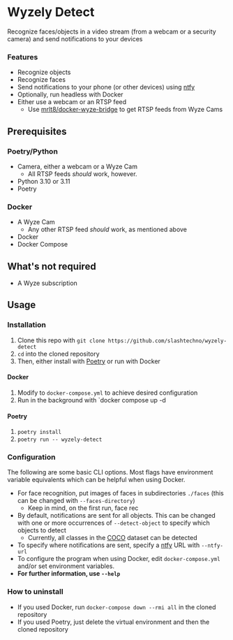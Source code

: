 # Wyzely Detect  
Recognize faces/objects in a video stream (from a webcam or a security camera) and send notifications to your devices  

### Features  
- Recognize objects  
- Recognize faces  
- Send notifications to your phone (or other devices) using [ntfy](https://ntfy.sh/)  
- Optionally, run headless with Docker  
- Either use a webcam or an RTSP feed  
    - Use [mrlt8/docker-wyze-bridge](https://github.com/mrlt8/docker-wyze-bridge) to get RTSP feeds from Wyze Cams  


## Prerequisites  
### Poetry/Python  
- Camera, either a webcam or a Wyze Cam  
    - All RTSP feeds _should_ work, however.  
- Python 3.10 or 3.11  
- Poetry  
### Docker  
- A Wyze Cam  
    - Any other RTSP feed _should_ work, as mentioned above  
- Docker
- Docker Compose


## What's not required  
- A Wyze subscription  

## Usage  
### Installation  
1. Clone this repo with `git clone https://github.com/slashtechno/wyzely-detect`  
2. `cd` into the cloned repository  
3. Then, either install with [Poetry](https://python-poetry.org/) or run with Docker  

#### Docker  
1. Modify to `docker-compose.yml` to achieve desired configuration
2. Run in the background with `docker compose up -d

#### Poetry  
1. `poetry install`  
2. `poetry run -- wyzely-detect`  
### Configuration  
The following are some basic CLI options. Most flags have environment variable equivalents which can be helpful when using Docker. 

- For face recognition, put images of faces in subdirectories `./faces` (this can be changed with `--faces-directory`) 
    - Keep in mind, on the first run, face rec
- By default, notifications are sent for all objects. This can be changed with one or more occurrences of `--detect-object` to specify which objects to detect
    - Currently, all classes in the [COCO](https://cocodataset.org/) dataset can be detected
- To specify where notifications are sent, specify a [ntfy](https://ntfy.sh/) URL with `--ntfy-url`
- To configure the program when using Docker, edit `docker-compose.yml` and/or set environment variables.
- **For further information, use `--help`**

### How to uninstall  
- If you used Docker, run `docker-compose down --rmi all` in the cloned repository
- If you used Poetry, just delete the virtual environment and then the cloned repository